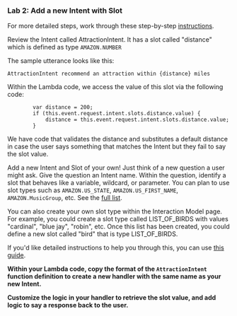 
### Lab 2: Add a new Intent with Slot
For more detailed steps, work through these step-by-step [instructions](https://github.com/voicehacks/Labs/tree/master/Lab%202/Detailed%20Instructions).

Review the Intent called AttractionIntent.  It has a slot called "distance" which is defined as type ```AMAZON.NUMBER```

The sample utterance looks like this:

```AttractionIntent recommend an attraction within {distance} miles```

Within the Lambda code, we access the value of this slot via the following code:

```
        var distance = 200;
        if (this.event.request.intent.slots.distance.value) {
            distance = this.event.request.intent.slots.distance.value;
        }
```
We have code that validates the distance and substitutes a default distance in case the user says something that matches the Intent but they fail to say the slot value.


Add a new Intent and Slot of your own!  Just think of a new question a user might ask.  Give the question an Intent name.
Within the question, identify a slot that behaves like a variable, wildcard, or parameter.
You can plan to use slot types such as ```AMAZON.US_STATE```, ```AMAZON.US_FIRST_NAME```, ```AMAZON.MusicGroup```, etc.
See the [full list](https://developer.amazon.com/public/solutions/alexa/alexa-skills-kit/docs/built-in-intent-ref/slot-type-reference).

You can also create your own slot type within the Interaction Model page.
For example, you could create a slot type called LIST_OF_BIRDS with values "cardinal", "blue jay", "robin", etc.
Once this list has been created, you could define a new slot called "bird" that is type LIST_OF_BIRDS.

If you'd like detailed instructions to help you through this, you can use [this guide](https://github.com/voicehacks/Labs/tree/master/Lab%202/Detailed%20Instructions).

**Within your Lambda code, copy the format of the ```AttractionIntent``` function definition to create a new handler with the same name as your new Intent.**

**Customize the logic in your handler to retrieve the slot value, and add logic to say a response back to the user.**

